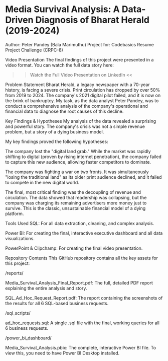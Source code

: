 # Media Survival Analysis: A Data-Driven Diagnosis of Bharat Herald (2019-2024)
Author: Peter Pandey (Bala Marimuthu)
Project for: Codebasics Resume Project Challenge (CRPC-8)

Video Presentation
The final findings of this project were presented in a video format. You can watch the full data story here:

>> Watch the Full Video Presentation on LinkedIn <<

Problem Statement
Bharat Herald, a legacy newspaper with a 70-year history, is facing a severe crisis. Print circulation has dropped by over 50% from 2019 to 2024. The company's 2021 digital pilot failed, and it is now on the brink of bankruptcy. My task, as the data analyst Peter Pandey, was to conduct a comprehensive analysis of the company's operational and financial data to diagnose the root causes of this decline.

Key Findings & Hypotheses
My analysis of the data revealed a surprising and powerful story. The company's crisis was not a simple revenue problem, but a story of a dying business model.

My key findings proved the following hypotheses:

The company lost the "digital land grab." While the market was rapidly shifting to digital (proven by rising internet penetration), the company failed to capture this new audience, allowing faster competitors to dominate.

The company was fighting a war on two fronts. It was simultaneously "losing the traditional land" as its older print audience declined, and it failed to compete in the new digital world.

The final, most critical finding was the decoupling of revenue and circulation. The data showed that readership was collapsing, but the company was charging its remaining advertisers more money just to survive. This is the classic, unsustainable financial model of a dying platform.

Tools Used
SQL: For all data extraction, cleaning, and complex analysis.

Power BI: For creating the final, interactive executive dashboard and all data visualizations.

PowerPoint & Clipchamp: For creating the final video presentation.

Repository Contents
This GitHub repository contains all the key assets for this project:

/reports/

Media_Survival_Analysis_Final_Report.pdf: The full, detailed PDF report explaining the entire analysis and story.

SQL_Ad_Hoc_Request_Report.pdf: The report containing the screenshots of the results for all 6 SQL-based business requests.

/sql_scripts/

ad_hoc_requests.sql: A single .sql file with the final, working queries for all 6 business requests.

/power_bi_dashboard/

Media_Survival_Analysis.pbix: The complete, interactive Power BI file. To view this, you need to have Power BI Desktop installed.
